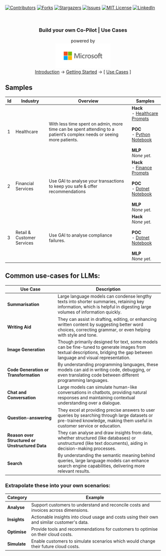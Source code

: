 <a id="readme-top"></a>

<!-- PROJECT SHIELDS -->
<!--
*** Using markdown "reference style" links for readability.
*** Reference links are enclosed in brackets [ ] instead of parentheses ( ).
*** See the bottom of this document for the declaration of the reference variables
*** for contributors-url, forks-url, etc. This is an optional, concise syntax you may use.
*** https://www.markdownguide.org/basic-syntax/#reference-style-links
-->

[![Contributors][contributors-shield]][contributors-url]
[![Forks][forks-shield]][forks-url]
[![Stargazers][stars-shield]][stars-url]
[![Issues][issues-shield]][issues-url]
[![MIT License][license-shield]][license-url]
[![LinkedIn][linkedin-shield]][linkedin-url]


<!-- PROJECT LOGO -->
<br />
<div align="center">
  <h3 align="center">
    Build your own Co-Pilot | Use Cases
  </h3>

  <p align="center">
    powered by
    <br />
    <a href="https://github.com/rohit-lakhanpal/build-your-own-copilot">
      <img src="docs/img/logo.png" alt="Logo" height="80">
    </a>
    <br />    
    <a href="/README.md">Introduction</a>
    →
    <a href="/GETTING-STARTED.md">Getting Started</a>
    →
    [ <a href="/USE-CASES.md"><u>Use Cases</u></a> ]

  </p>
</div>

## Samples

| Id    | Industry       | Overview                                                         | Samples                                      |
|-------|----------------|------------------------------------------------------------------|----------------------------------------------|
| 1 | Healthcare     | With less time spent on admin, more time can be spent attending to a patient’s complex needs or seeing more patients. | **Hack** <br /> - [Healthcare Prompts](./prompts/healthcare/1-healthcare.md) <br /><br /> **POC** <br /> - [Python Notebook](./notebooks/python/healthcare/1-healthcare.ipynb) <br /> <br /> **MLP** <br /> *None yet.* |
| 2 | Financial Services | Use GAI to analyse your transactions to keep you safe & offer recommendations | **Hack** <br /> - [Finance Prompts](./prompts/financial-services/2-financial-services.md) <br /><br /> **POC** <br /> - [Dotnet Notebook](./notebooks/dotnet/finance/3-financial-services.ipynb) <br /> <br /> **MLP** <br /> *None yet.* |
| 3 | Retail & Customer Services | Use GAI to analyse compliance failures. | **Hack** <br /> *None yet.* <br /><br /> **POC** <br /> - [Dotnet Notebook](./notebooks/dotnet/retail/4-retail.ipynb) <br /> <br /> **MLP** <br /> *None yet.* |

## Common use-cases for LLMs:
| Use Case                                   | Description                                                                                                                                                             |
|--------------------------------------------|-------------------------------------------------------------------------------------------------------------------------------------------------------------------------|
| **Summarisation**                          | Large language models can condense lengthy texts into shorter summaries, retaining key information, which is helpful in digesting large volumes of information quickly. |
| **Writing Aid**                            | They can assist in drafting, editing, or enhancing written content by suggesting better word choices, correcting grammar, or even helping with style and tone.          |
| **Image Generation**                       | Though primarily designed for text, some models can be fine-tuned to generate images from textual descriptions, bridging the gap between language and visual representation. |
| **Code Generation or Transformation**      | By understanding programming languages, these models can aid in writing code, debugging, or even translating code between different programming languages.              |
| **Chat and Conversation**                  | Large models can simulate human-like conversations in chatbots, providing natural responses and maintaining contextual understanding over a dialogue.                     |
| **Question-answering**                    | They excel at providing precise answers to user queries by searching through large datasets or pre-trained knowledge, making them useful in customer service or education.   |
| **Reason over Structured or Unstructured Data** | They can analyse and draw insights from data, whether structured (like databases) or unstructured (like text documents), aiding in decision-making processes.              |
| **Search**                                 | By understanding the semantic meaning behind queries, large language models can enhance search engine capabilities, delivering more relevant results.                     |


### Extrapolate these into your own scenarios:

| Category  | Example                                                                                                                                                  |
|-----------|----------------------------------------------------------------------------------------------------------------------------------------------------------|
| **Analyse**    | Support customers to understand and reconcile costs and invoices across dimensions.                                                                 |
| **Insights**   | Actionable insights into cloud usage and costs using their own and similar customer's data.                                                        |
| **Optimise**   | Provide tools and recommendations for customers to optimise on their cloud costs.                                                                  |
| **Simulate**   | Enable customers to simulate scenarios which would change their future cloud costs.                                                                |


<!-- MARKDOWN LINKS & IMAGES -->
<!-- https://www.markdownguide.org/basic-syntax/#reference-style-links -->
[contributors-shield]: https://img.shields.io/github/contributors/rohit-lakhanpal/build-your-own-copilot.svg?style=for-the-badge
[contributors-url]: https://github.com/rohit-lakhanpal/build-your-own-copilot/graphs/contributors
[forks-shield]: https://img.shields.io/github/forks/rohit-lakhanpal/build-your-own-copilot.svg?style=for-the-badge
[forks-url]: https://github.com/rohit-lakhanpal/build-your-own-copilot/network/members
[stars-shield]: https://img.shields.io/github/stars/rohit-lakhanpal/build-your-own-copilot.svg?style=for-the-badge
[stars-url]: https://github.com/rohit-lakhanpal/build-your-own-copilot/stargazers
[issues-shield]: https://img.shields.io/github/issues/rohit-lakhanpal/build-your-own-copilot.svg?style=for-the-badge
[issues-url]: https://github.com/rohit-lakhanpal/build-your-own-copilot/issues
[license-shield]: https://img.shields.io/github/license/rohit-lakhanpal/build-your-own-copilot.svg?style=for-the-badge
[license-url]: https://github.com/rohit-lakhanpal/build-your-own-copilot/blob/master/LICENSE.txt
[linkedin-shield]: https://img.shields.io/badge/-LinkedIn-black.svg?style=for-the-badge&logo=linkedin&colorB=555
[linkedin-url]: https://www.linkedin.com/in/rohitlakhanpal



